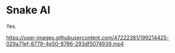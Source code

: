# Snake AI
Yes.

https://user-images.githubusercontent.com/47222381/199214425-029a71ef-8779-4e50-8786-293df5074939.mp4


